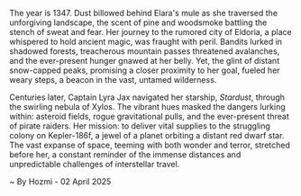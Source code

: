 
The year is 1347.  Dust billowed behind Elara's mule as she traversed the unforgiving landscape, the scent of pine and woodsmoke battling the stench of sweat and fear. Her journey to the rumored city of Eldoria, a place whispered to hold ancient magic, was fraught with peril. Bandits lurked in shadowed forests, treacherous mountain passes threatened avalanches, and the ever-present hunger gnawed at her belly. Yet, the glint of distant snow-capped peaks, promising a closer proximity to her goal, fueled her weary steps, a beacon in the vast, untamed wilderness.

Centuries later, Captain Lyra Jax navigated her starship, *Stardust*, through the swirling nebula of Xylos.  The vibrant hues masked the dangers lurking within: asteroid fields, rogue gravitational pulls, and the ever-present threat of pirate raiders.  Her mission: to deliver vital supplies to the struggling colony on Kepler-186f, a jewel of a planet orbiting a distant red dwarf star.  The vast expanse of space, teeming with both wonder and terror, stretched before her, a constant reminder of the immense distances and unpredictable challenges of interstellar travel.

~ By Hozmi - 02 April 2025
